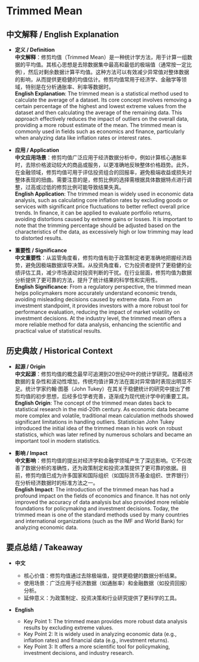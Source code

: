 # Trimmed Mean

## 中文解释 / English Explanation

* **定义 / Definition**  
  **中文解释**：修剪均值（Trimmed Mean）是一种统计学方法，用于计算一组数据的平均值。其核心思想是去除数据集中最高和最低的极端值（通常按一定比例），然后对剩余数据计算平均值。这种方法可以有效减少异常值对整体数据的影响，从而提供更稳健的均值估计。修剪均值常用于经济学、金融学等领域，特别是在分析通胀率、利率等数据时。  
  **English Explanation**: The trimmed mean is a statistical method used to calculate the average of a dataset. Its core concept involves removing a certain percentage of the highest and lowest extreme values from the dataset and then calculating the average of the remaining data. This approach effectively reduces the impact of outliers on the overall data, providing a more robust estimate of the mean. The trimmed mean is commonly used in fields such as economics and finance, particularly when analyzing data like inflation rates or interest rates.

* **应用 / Application**  
  **中文应用场景**：修剪均值广泛应用于经济数据分析中，例如计算核心通胀率时，去除价格波动较大的商品或服务，以更准确地反映整体价格趋势。此外，在金融领域，修剪均值可用于评估投资组合的回报率，避免极端收益或损失对整体表现的扭曲。需要注意的是，修剪比例的选择需根据具体数据特点进行调整，过高或过低的修剪比例可能导致结果失真。  
  **English Application**: The trimmed mean is widely used in economic data analysis, such as calculating core inflation rates by excluding goods or services with significant price fluctuations to better reflect overall price trends. In finance, it can be applied to evaluate portfolio returns, avoiding distortions caused by extreme gains or losses. It is important to note that the trimming percentage should be adjusted based on the characteristics of the data, as excessively high or low trimming may lead to distorted results.

* **重要性 / Significance**  
  **中文重要性**：从监管角度看，修剪均值有助于政策制定者更准确地把握经济趋势，避免因极端数据误导决策。从投资角度看，它为投资者提供了更稳健的业绩评估工具，减少市场波动对投资判断的干扰。在行业层面，修剪均值为数据分析提供了更可靠的方法，提升了统计结果的科学性和实用性。  
  **English Significance**: From a regulatory perspective, the trimmed mean helps policymakers more accurately understand economic trends, avoiding misleading decisions caused by extreme data. From an investment standpoint, it provides investors with a more robust tool for performance evaluation, reducing the impact of market volatility on investment decisions. At the industry level, the trimmed mean offers a more reliable method for data analysis, enhancing the scientific and practical value of statistical results.

## 历史典故 / Historical Context

* **起源 / Origin**  
  **中文起源**：修剪均值的概念最早可追溯到20世纪中叶的统计学研究。随着经济数据的复杂性和波动性增加，传统均值计算方法在面对异常值时表现出明显不足。统计学家约翰·图基（John Tukey）在其关于稳健统计的研究中提出了修剪均值的初步思想，后经多位学者完善，逐渐成为现代统计学中的重要工具。  
  **English Origin**: The concept of the trimmed mean dates back to statistical research in the mid-20th century. As economic data became more complex and volatile, traditional mean calculation methods showed significant limitations in handling outliers. Statistician John Tukey introduced the initial idea of the trimmed mean in his work on robust statistics, which was later refined by numerous scholars and became an important tool in modern statistics.

* **影响 / Impact**  
  **中文影响**：修剪均值的提出对经济学和金融学领域产生了深远影响。它不仅改善了数据分析的准确性，还为政策制定和投资决策提供了更可靠的依据。目前，修剪均值已成为许多国家和国际组织（如国际货币基金组织、世界银行）在分析经济数据时的标准方法之一。  
  **English Impact**: The introduction of the trimmed mean has had a profound impact on the fields of economics and finance. It has not only improved the accuracy of data analysis but also provided more reliable foundations for policymaking and investment decisions. Today, the trimmed mean is one of the standard methods used by many countries and international organizations (such as the IMF and World Bank) for analyzing economic data.

## 要点总结 / Takeaway

* **中文**  
  - 核心价值：修剪均值通过去除极端值，提供更稳健的数据分析结果。  
  - 使用场景：广泛应用于经济数据（如通胀率）和金融数据（如投资回报）分析。  
  - 延伸意义：为政策制定、投资决策和行业研究提供了更科学的工具。  

* **English**  
  - Key Point 1: The trimmed mean provides more robust data analysis results by excluding extreme values.  
  - Key Point 2: It is widely used in analyzing economic data (e.g., inflation rates) and financial data (e.g., investment returns).  
  - Key Point 3: It offers a more scientific tool for policymaking, investment decisions, and industry research.